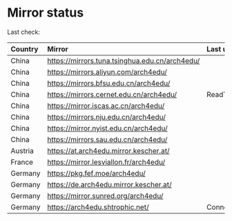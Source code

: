 <script src="./time.js"></script>
# Mirror status
Last check: <script type="text/javascript">localize(1755492374.4208322);</script>

|Country|Mirror|Last update|
|:------|:-----|:----------|
|China|https://mirrors.tuna.tsinghua.edu.cn/arch4edu/|<script type="text/javascript">localize(1755456242);</script>|
|China|https://mirrors.aliyun.com/arch4edu/|<script type="text/javascript">localize(1755456242);</script>|
|China|https://mirrors.bfsu.edu.cn/arch4edu/|<script type="text/javascript">localize(1755456242);</script>|
|China|https://mirrors.cernet.edu.cn/arch4edu/|ReadTimeout|
|China|https://mirror.iscas.ac.cn/arch4edu/|<script type="text/javascript">localize(1755456242);</script>|
|China|https://mirrors.nju.edu.cn/arch4edu/|<script type="text/javascript">localize(1755456242);</script>|
|China|https://mirror.nyist.edu.cn/arch4edu/|<script type="text/javascript">localize(1755456242);</script>|
|China|https://mirrors.sau.edu.cn/arch4edu/|<script type="text/javascript">localize(1755369726);</script>|
|Austria|https://at.arch4edu.mirror.kescher.at/|<script type="text/javascript">localize(1755456242);</script>|
|France|https://mirror.lesviallon.fr/arch4edu/|<script type="text/javascript">localize(1755456242);</script>|
|Germany|https://pkg.fef.moe/arch4edu/|<script type="text/javascript">localize(1755456242);</script>|
|Germany|https://de.arch4edu.mirror.kescher.at/|<script type="text/javascript">localize(1755456242);</script>|
|Germany|https://mirror.sunred.org/arch4edu/|<script type="text/javascript">localize(1755456242);</script>|
|Germany|https://arch4edu.shtrophic.net/|ConnectionError|

<script src="./tablefilter/tablefilter.js"></script>
<script src="./table.js"></script>